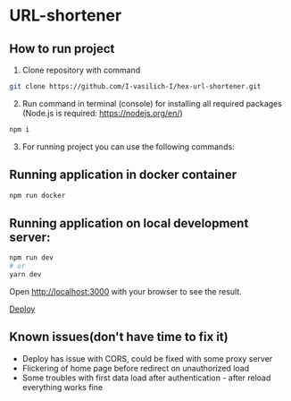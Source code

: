 # URL-shortener

## How to run project

1. Clone repository with command 
```bash 
git clone https://github.com/I-vasilich-I/hex-url-shortener.git
```

2. Run command in terminal (console) for installing all required packages (Node.js is required: <https://nodejs.org/en/>)
```bash 
npm i
``` 

3. For running project you can use the following commands:

## Running application in docker container

```bash
npm run docker
```

## Running application on local development server:

```bash
npm run dev
# or
yarn dev
```

Open [http://localhost:3000](http://localhost:3000) with your browser to see the result.

[Deploy](https://hex-url-shortener.netlify.app/)

## Known issues(don't have time to fix it)

 - Deploy has issue with CORS, could be fixed with some proxy server
 - Flickering of home page before redirect on unauthorized load
 - Some troubles with first data load after authentication - after reload everything works fine

